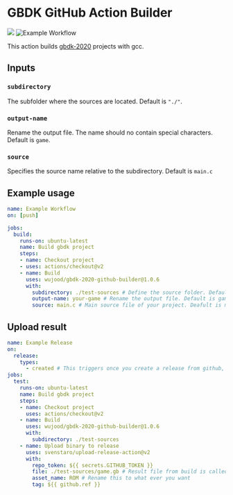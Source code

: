 # GBDK GitHub Action Builder

<a href="https://github.com/gbdk-2020/gbdk-2020"><img src="https://img.shields.io/badge/GBDK--Version-4.0.6-brightgreen" /></a>
![Example Workflow](https://github.com/wujood/gbdk-2020-github-builder/workflows/Example%20Workflow/badge.svg)

This action builds [gbdk-2020](https://github.com/gbdk-2020/gbdk-2020) projects with gcc.

## Inputs

### `subdirectory`

The subfolder where the sources are located. Default is `"./"`.

### `output-name`

Rename the output file. The name should no contain special characters. Default is `game`.

### `source`

Specifies the source name relative to the subdirectory. Default is `main.c`

## Example usage

```yml
name: Example Workflow
on: [push]

jobs:
  build:
    runs-on: ubuntu-latest
    name: Build gbdk project
    steps:
    - name: Checkout project
    - uses: actions/checkout@v2
    - name: Build
      uses: wujood/gbdk-2020-github-builder@1.0.6
      with:
        subdirectory: ./test-sources # Define the source folder. Default is ./
        output-name: your-game # Rename the output file. Default is game
        source: main.c # Main source file of your project. Deafult is main.c
```

## Upload result 
```yml
name: Example Release
on:  
  release:
    types: 
      - created # This triggers once you create a release from github, not from tagging a commit
jobs:
  test:
    runs-on: ubuntu-latest
    name: Build gbdk project
    steps:
    - name: Checkout project
      uses: actions/checkout@v2
    - name: Build
      uses: wujood/gbdk-2020-github-builder@1.0.6
      with:
        subdirectory: ./test-sources
    - name: Upload binary to release
      uses: svenstaro/upload-release-action@v2
      with:
        repo_token: ${{ secrets.GITHUB_TOKEN }}
        file: ./test-sources/game.gb # Result file from build is called game.gb by default. Rename it with the output-name parameter.
        asset_name: ROM # Rename this to what ever you want
        tag: ${{ github.ref }}
```
